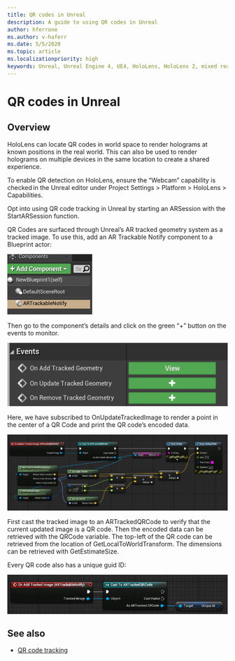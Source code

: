 ```yaml
---
title: QR codes in Unreal
description: A guide to using QR codes in Unreal
author: hferrone
ms.author: v-haferr
ms.date: 5/5/2020
ms.topic: article
ms.localizationpriority: high
keywords: Unreal, Unreal Engine 4, UE4, HoloLens, HoloLens 2, mixed reality, development, features, documentation, guides, holograms, qr codes
---
```

# QR codes in Unreal

## Overview

HoloLens can locate QR codes in world space to render holograms at known positions in the real world.  This can also be used to render holograms on multiple devices in the same location to create a shared experience. 

To enable QR detection on HoloLens, ensure the “Webcam” capability is checked in the Unreal editor under Project Settings > Platform > HoloLens > Capabilities.  

Opt into using QR code tracking in Unreal by starting an ARSession with the StartARSession function. 

QR Codes are surfaced through Unreal’s AR tracked geometry system as a tracked image.  To use this, add an AR Trackable Notify component to a Blueprint actor: 

![QR AR Trackable Notify](images/unreal-spatialmapping-artrackablenotify.PNG)

Then go to the component’s details and click on the green “+” button on the events to monitor.  

![QR Events](images/unreal-spatialmapping-events.PNG)

Here, we have subscribed to OnUpdateTrackedImage to render a point in the center of a QR Code and print the QR code’s encoded data. 

![QR Render Example](images/unreal-qr-render.PNG)

First cast the tracked image to an ARTrackedQRCode to verify that the current updated image is a QR code.  Then the encoded data can be retrieved with the QRCode variable.  The top-left of the QR code can be retrieved from the location of GetLocalToWorldTransform.  The dimensions can be retrieved with GetEstimateSize. 

Every QR code also has a unique guid ID: 

![QR Guid](images/unreal-qr-guid.PNG)

## See also
* [QR code tracking](qr-code-tracking.md)
